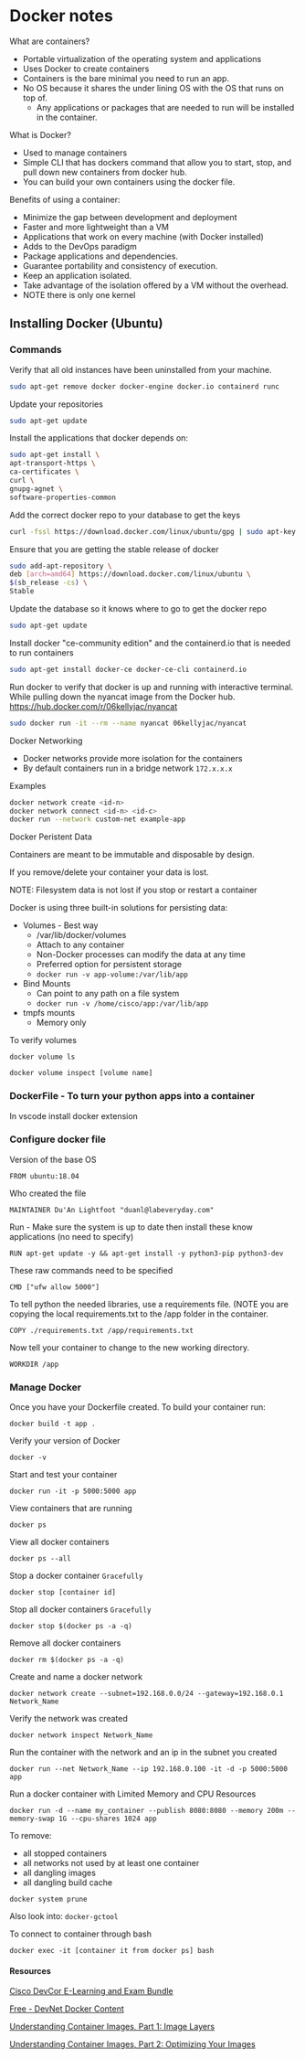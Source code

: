 # Docker notes

What are containers?

- Portable virtualization of the operating system and applications
- Uses Docker to create containers
- Containers is the bare minimal you need to run an app.
- No OS because it shares the under lining OS with the OS that runs on top of.
  - Any applications or packages that are needed to run will be installed in the container.

What is Docker?

- Used to manage containers
- Simple CLI that has dockers command that allow you to start, stop, and pull down new containers from docker hub.
- You can build your own containers using the docker file.

Benefits of using a container:

- Minimize the gap between development and deployment
- Faster and more lightweight than a VM
- Applications that work on every machine (with Docker installed)
- Adds to the DevOps paradigm
- Package applications and dependencies.
- Guarantee portability and consistency of execution.
- Keep an application isolated.
- Take advantage of the isolation offered by a VM without the overhead.
- NOTE there is only one kernel

## Installing Docker (Ubuntu)

### Commands

Verify that all old instances have been uninstalled from your machine.

```bash
sudo apt-get remove docker docker-engine docker.io containerd runc
```

Update your repositories

```bash
sudo apt-get update
```

Install the applications that docker depends on:

```bash
sudo apt-get install \
apt-transport-https \
ca-certificates \
curl \
gnupg-agnet \
software-properties-common
```

Add the correct docker repo to your database to get the keys

```bash
curl -fssl https://download.docker.com/linux/ubuntu/gpg | sudo apt-key add -
```

Ensure that you are getting the stable release of docker

```bash
sudo add-apt-repository \
deb [arch=amd64] https://download.docker.com/linux/ubuntu \
$(sb_release -cs) \
Stable
```

Update the database so it knows where to go to get the docker repo

```bash
sudo apt-get update
```

Install docker "ce-community edition" and the containerd.io that is needed to run containers

```bash
sudo apt-get install docker-ce docker-ce-cli containerd.io
```

Run docker to verify that docker is up and running with interactive terminal. While pulling down the nyancat image from the Docker hub. https://hub.docker.com/r/06kellyjac/nyancat

```bash
sudo docker run -it --rm --name nyancat 06kellyjac/nyancat
```

Docker Networking

- Docker networks provide more isolation for the containers
- By default containers run in a bridge network `172.x.x.x`

Examples

```bash
docker network create <id-n> 
docker network connect <id-n> <id-c>
docker run --network custom-net example-app
```

Docker Peristent Data

Containers are meant to be immutable and disposable by design. 

If you remove/delete your container your data is lost.

NOTE: Filesystem data is not lost if you stop or restart a container

Docker is using three built-in solutions for persisting data:

- Volumes - Best way
  - /var/lib/docker/volumes
  - Attach to any container
  - Non-Docker processes can modify the data at any time
  - Preferred option for persistent storage
  - `docker run -v app-volume:/var/lib/app`
- Bind Mounts
  - Can point to any path on a file system
  - `docker run -v /home/cisco/app:/var/lib/app`
- tmpfs mounts
  - Memory only

To verify volumes

`docker volume ls`

`docker volume inspect [volume name]`

### DockerFile - To turn your python apps into a container

In vscode install docker extension

### Configure docker file

Version of the base OS

`FROM ubuntu:18.04`

Who created the file

`MAINTAINER Du'An Lightfoot "duanl@labeveryday.com"`

Run - Make sure the system is up to date then install these know applications (no need to specify)

`RUN apt-get update -y && apt-get install -y python3-pip python3-dev`

These raw commands need to be specified

`CMD ["ufw allow 5000"]`

To tell python the needed libraries, use a requirements file. (NOTE you are copying the local requirements.txt to the /app folder in the container.

`COPY ./requirements.txt /app/requirements.txt`

Now tell your container to change to the new working directory.

`WORKDIR /app`

### Manage Docker

Once you have your Dockerfile created. To build your container run:

```docker
docker build -t app .
```
Verify your version of Docker

`docker -v`

Start and test your container

`docker run -it -p 5000:5000 app`

View containers that are running

`docker ps`

View all docker containers

`docker ps --all`

Stop a docker container `Gracefully`

`docker stop [container id]`

Stop all docker containers `Gracefully`

`docker stop $(docker ps -a -q)`

Remove all docker containers

`docker rm $(docker ps -a -q)`

Create and name a docker network

`docker network create --subnet=192.168.0.0/24 --gateway=192.168.0.1 Network_Name`

Verify the network was created

`docker network inspect Network_Name`

Run the container with the network and an ip in the subnet you created

`docker run --net Network_Name --ip 192.168.0.100 -it -d -p 5000:5000 app`

Run a docker container with Limited Memory and CPU Resources

`docker run -d --name my_container --publish 8080:8080 --memory 200m --memory-swap 1G --cpu-shares 1024 app`

To remove:
- all stopped containers
- all networks not used by at least one container
- all dangling images
- all dangling build cache

`docker system prune` 

Also look into: `docker-gctool`

To connect to container through bash

`docker exec -it [container it from docker ps] bash`

#### Resources

[Cisco DevCor E-Learning and Exam Bundle](https://learningnetworkstore.cisco.com/on-demand-e-learning/devcor-and-exam-bundle-eltex-devcor-v1-024496)

[Free - DevNet Docker Content](https://developer.cisco.com/learning/login?refLink=%252Flab%252Fcontainers-101%252Fstep%252F1)

[Understanding Container Images, Part 1: Image Layers](https://blogs.cisco.com/developer/container-image-layers-1)

[Understanding Container Images, Part 2: Optimizing Your Images](https://blogs.cisco.com/developer/container-images-2)
